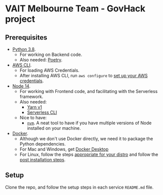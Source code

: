 # VAIT Melbourne Team - GovHack project

## Prerequisites

- [Python 3.8](https://www.python.org/downloads/ "Python download link").
  - For working on Backend code.
  - Also needed: [Poetry](https://python-poetry.org/ "Python Poetry").
- [AWS CLI](https://docs.aws.amazon.com/cli/latest/userguide/install-cliv2.html "AWS CLI").
  - For loading AWS Credentials.
  - After installing AWS CLI, run `aws configure` to [set up your AWS credentials](https://docs.aws.amazon.com/cli/latest/userguide/cli-configure-quickstart.html "AWS CLI Configurations Basics").
- [Node 14](https://nodejs.org/en/download/ "NodeJS Download").
  - For working with Frontend code, and facilitating with the Serverless framework.
  - Also needed:
    - [Yarn v1](https://classic.yarnpkg.com/en/docs/install/ "Yarn download")
    - [Serverless CLI](https://www.serverless.com/framework/docs/getting-started/ "Serverless install")
  - Nice to have:
    - [`nvm`](https://nvm.sh/ "NVM"). A neat tool to have if you have multiple
    versions of Node installed on your machine.
- [Docker](https://www.docker.com "Docker").
  - Although we don't use Docker directly, we need it to package the Python dependencies.
  - For Mac and Windows, get [Docker Desktop](https://www.docker.com/products/docker-desktop "Docker Desktop")
  - For Linux, follow the steps [appropriate for your distro](https://docs.docker.com/engine/install/ "Install Docker engine")
  and follow the [post installation steps](https://docs.docker.com/engine/install/linux-postinstall/ "Docker Linux Post installation steps").

## Setup

Clone the repo, and follow the setup steps in each service `README.md` file.

